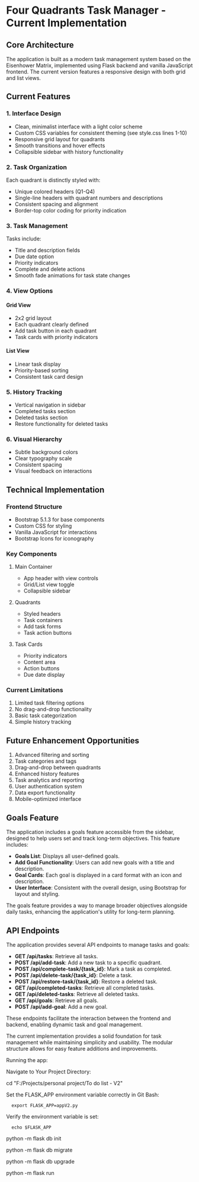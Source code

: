 # Four Quadrants Task Manager - Current Implementation

## Core Architecture
The application is built as a modern task management system based on the Eisenhower Matrix, implemented using Flask backend and vanilla JavaScript frontend. The current version features a responsive design with both grid and list views.

## Current Features

### 1. Interface Design
- Clean, minimalist interface with a light color scheme
- Custom CSS variables for consistent theming (see style.css lines 1-10)
- Responsive grid layout for quadrants
- Smooth transitions and hover effects
- Collapsible sidebar with history functionality

### 2. Task Organization
Each quadrant is distinctly styled with:
- Unique colored headers (Q1-Q4)
- Single-line headers with quadrant numbers and descriptions
- Consistent spacing and alignment
- Border-top color coding for priority indication

### 3. Task Management
Tasks include:
- Title and description fields
- Due date option
- Priority indicators
- Complete and delete actions
- Smooth fade animations for task state changes

### 4. View Options
#### Grid View
- 2x2 grid layout
- Each quadrant clearly defined
- Add task button in each quadrant
- Task cards with priority indicators

#### List View
- Linear task display
- Priority-based sorting
- Consistent task card design

### 5. History Tracking
- Vertical navigation in sidebar
- Completed tasks section
- Deleted tasks section
- Restore functionality for deleted tasks

### 6. Visual Hierarchy
- Subtle background colors
- Clear typography scale
- Consistent spacing
- Visual feedback on interactions

## Technical Implementation

### Frontend Structure
- Bootstrap 5.1.3 for base components
- Custom CSS for styling
- Vanilla JavaScript for interactions
- Bootstrap Icons for iconography

### Key Components
1. Main Container
   - App header with view controls
   - Grid/List view toggle
   - Collapsible sidebar

2. Quadrants
   - Styled headers
   - Task containers
   - Add task forms
   - Task action buttons

3. Task Cards
   - Priority indicators
   - Content area
   - Action buttons
   - Due date display

### Current Limitations
1. Limited task filtering options
2. No drag-and-drop functionality
3. Basic task categorization
4. Simple history tracking

## Future Enhancement Opportunities
1. Advanced filtering and sorting
2. Task categories and tags
3. Drag-and-drop between quadrants
4. Enhanced history features
5. Task analytics and reporting
6. User authentication system
7. Data export functionality
8. Mobile-optimized interface

## Goals Feature
The application includes a goals feature accessible from the sidebar, designed to help users set and track long-term objectives. This feature includes:

- **Goals List**: Displays all user-defined goals.
- **Add Goal Functionality**: Users can add new goals with a title and description.
- **Goal Cards**: Each goal is displayed in a card format with an icon and description.
- **User Interface**: Consistent with the overall design, using Bootstrap for layout and styling.

The goals feature provides a way to manage broader objectives alongside daily tasks, enhancing the application's utility for long-term planning.

## API Endpoints
The application provides several API endpoints to manage tasks and goals:

- **GET /api/tasks**: Retrieve all tasks.
- **POST /api/add-task**: Add a new task to a specific quadrant.
- **POST /api/complete-task/{task_id}**: Mark a task as completed.
- **POST /api/delete-task/{task_id}**: Delete a task.
- **POST /api/restore-task/{task_id}**: Restore a deleted task.
- **GET /api/completed-tasks**: Retrieve all completed tasks.
- **GET /api/deleted-tasks**: Retrieve all deleted tasks.
- **GET /api/goals**: Retrieve all goals.
- **POST /api/add-goal**: Add a new goal.

These endpoints facilitate the interaction between the frontend and backend, enabling dynamic task and goal management.

The current implementation provides a solid foundation for task management while maintaining simplicity and usability. The modular structure allows for easy feature additions and improvements. 



Running the app:

Navigate to Your Project Directory:

   cd "F:/Projects/personal project/To do list - V2"

Set the FLASK_APP environment variable correctly in Git Bash:

      export FLASK_APP=appV2.py

Verify the environment variable is set:

      echo $FLASK_APP


   python -m flask db init

   python -m flask db migrate

   python -m flask db upgrade

   python -m flask run